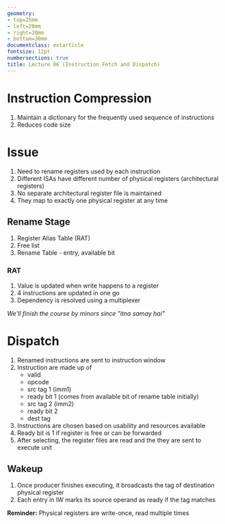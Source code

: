 ```yaml
---
geometry:
- top=25mm
- left=20mm
- right=20mm
- bottom=30mm
documentclass: extarticle
fontsize: 12pt
numbersections: true
title: Lecture 06 (Instruction Fetch and Dispatch)
--- 
```


# Instruction Compression
1. Maintain a dictionary for the frequently used sequence of instructions
1. Reduces code size

# Issue
1. Need to rename registers used by each instruction
1. Different ISAs have different number of physical registers (architectural registers)
1. No separate architectural register file is maintained
1. They map to exactly one physical register at any time

## Rename Stage
1. Register Alias Table (RAT)
1. Free list
1. Rename Table - entry, available bit

### RAT
1. Value is updated when write happens to a register
1. $4$ instructions are updated in one go
1. Dependency is resolved using a multiplexer

*We'll finish the course by minors since "itna samay hai"*

# Dispatch
1. Renamed instructions are sent to instruction window
1. Instruction are made up of
    - valid
    - opcode
    - src tag 1 (imm1)
    - ready bit 1 (comes from available bit of rename table initially)
    - src tag 2 (imm2)
    - ready bit 2
    - dest tag
1. Instructions are chosen based on usability and resources available
1. Ready bit is $1$ if register is free or can be forwarded
1. After selecting, the register files are read and the they are sent to execute unit

## Wakeup
1. Once producer finishes executing, it broadcasts the tag of destination physical register
1. Each entry in IW marks its source operand as ready if the tag matches

**Reminder:** Physical registers are write-once, read multiple times
